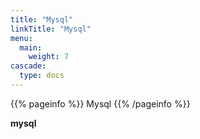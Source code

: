 ```yaml
---
title: "Mysql"
linkTitle: "Mysql"
menu:
  main:
    weight: 7
cascade:
  type: docs
---
```


{{% pageinfo %}}
Mysql
{{% /pageinfo %}}

**mysql**